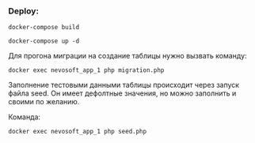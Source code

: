 ### Deploy:
```
docker-compose build
```
```
docker-compose up -d
```
Для прогона миграции на создание таблицы нужно вызвать команду:
```
docker exec nevosoft_app_1 php migration.php
```
Заполнение тестовыми данными таблицы происходит через запуск файла seed. 
Он имеет дефолтные значения, но можно заполнить и своими по желанию.

Команда: 
```
docker exec nevosoft_app_1 php seed.php
```